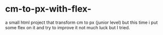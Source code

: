 # cm-to-px-with-flex-
a small html project that transform cm to px (junior level) but this time i put some flex on it and try to improve it not much luck but I tried.
